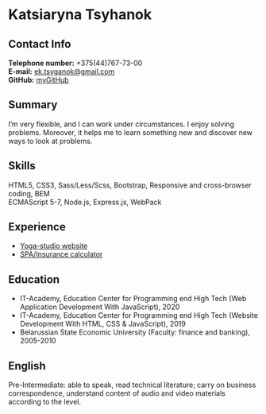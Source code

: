 # Katsiaryna Tsyhanok

## Contact Info
**Telephone number:** +375(44)767-73-00  
**E-mail:** <ek.tsyganok@gmail.com>  
**GitHub:** [myGitHub](https://github.com/KaterinaTsyganok)  

## Summary
I’m very flexible, and I can work under circumstances. I enjoy solving problems. Moreover, it helps me to learn something new and discover new ways to look at problems.

## Skills
HTML5, CSS3, Sass/Less/Scss, Bootstrap, Responsive and cross-browser coding, BEM  
ECMAScript 5-7, Node.js, Express.js, WebPack

## Experience
* [Yoga-studio website](https://katerinatsyganok.github.io/Yogastudio-website/)
* [SPA/Insurance calculator](https://github.com/KaterinaTsyganok/Insurance-calculator)

## Education
* IT-Academy, Education Center for Programming end High Tech (Web Application Development With JavaScript), 2020
* IT-Academy, Education Center for Programming end High Tech (Website Development With HTML, CSS & JavaScript), 2019
* Belarussian State Economic University (Faculty: finance and banking), 2005-2010

## English
Pre-Intermediate: able to speak, read technical literature; carry on business correspondence, understand content of audio and video materials according to the level.